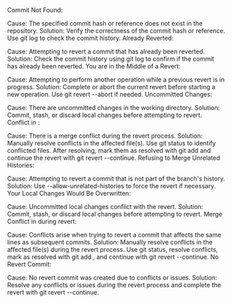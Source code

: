 Commit Not Found:

Cause: The specified commit hash or reference does not exist in the repository.
Solution: Verify the correctness of the commit hash or reference. Use git log to check the commit history.
Already Reverted:

Cause: Attempting to revert a commit that has already been reverted.
Solution: Check the commit history using git log to confirm if the commit has already been reverted.
You are in the Middle of a Revert:

Cause: Attempting to perform another operation while a previous revert is in progress.
Solution: Complete or abort the current revert before starting a new operation. Use git revert --abort if needed.
Uncommitted Changes:

Cause: There are uncommitted changes in the working directory.
Solution: Commit, stash, or discard local changes before attempting to revert.
Conflict in <file>:

Cause: There is a merge conflict during the revert process.
Solution: Manually resolve conflicts in the affected file(s). Use git status to identify conflicted files. After resolving, mark them as resolved with git add <file> and continue the revert with git revert --continue.
Refusing to Merge Unrelated Histories:

Cause: Attempting to revert a commit that is not part of the branch's history.
Solution: Use --allow-unrelated-histories to force the revert if necessary.
Your Local Changes Would Be Overwritten:

Cause: Uncommitted local changes conflict with the revert.
Solution: Commit, stash, or discard local changes before attempting to revert.
Merge Conflict in <file> during revert:

Cause: Conflicts arise when trying to revert a commit that affects the same lines as subsequent commits.
Solution: Manually resolve conflicts in the affected file(s) during the revert process. Use git status, resolve conflicts, mark as resolved with git add <file>, and continue with git revert --continue.
No Revert Commit:

Cause: No revert commit was created due to conflicts or issues.
Solution: Resolve any conflicts or issues during the revert process and complete the revert with git revert --continue.
